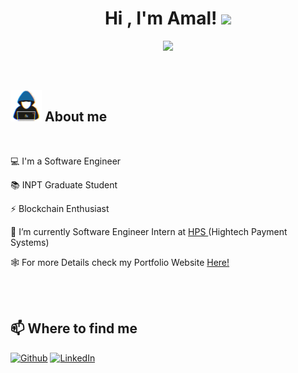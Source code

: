 
<h1 align="center"><b>Hi , I'm Amal! </b><img src="https://media.giphy.com/media/hvRJCLFzcasrR4ia7z/giphy.gif" width="35"></h1>

<p align="center">
  <a href="https://github.com/DenverCoder1/readme-typing-svg"><img src="https://readme-typing-svg.herokuapp.com?font=Time+New+Roman&color=cyan&size=25&center=true&vCenter=true&width=600&height=100&lines=Welcome+To+my+Profile..&hearts;"></a>
</p>


<br>

## <picture><img src = "https://github.com/0xAbdulKhalid/0xAbdulKhalid/raw/main/assets/mdImages/about_me.gif" width = 50px></picture> **About me**



<br>

💻 I'm a Software Engineer 

📚 INPT Graduate Student
   
⚡ Blockchain Enthusiast
   
🔭 I’m currently Software Engineer Intern at <a href="https://www.hps-worldwide.com/">HPS <a>(Hightech Payment Systems)
   
🕸️ For more Details check my Portfolio Website <a href="">Here!<a>

<br><br>


 
 
 

 

## **📫 Where to find me**
 
<p><a href="https://github.com/AMALK319" target="_blank"><img alt="Github" src="https://img.shields.io/badge/GitHub-%2312100E.svg?&style=for-the-badge&logo=Github&logoColor=white" /></a> <a href="https://www.linkedin.com/in/amal-kalim-4648951b4/" target="_blank"><img alt="LinkedIn" src="https://img.shields.io/badge/linkedin-%230077B5.svg?&style=for-the-badge&logo=linkedin&logoColor=white" /></a> 
</p>

<!--
**AMALK319/AMALK319** is a ✨ _special_ ✨ repository because its `README.md` (this file) appears on your GitHub profile.

Here are some ideas to get you started:

- 🔭 I’m currently working on ...
- 🌱 I’m currently learning ...
- 👯 I’m looking to collaborate on ...
- 🤔 I’m looking for help with ...
- 💬 Ask me about ...
- 📫 How to reach me: ...
- 😄 Pronouns: ...
- ⚡ Fun fact: ...
-->
